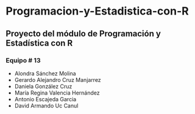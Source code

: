 # Programacion-y-Estadistica-con-R

## Proyecto del módulo de Programación y Estadística con R

### Equipo # 13

* Alondra	Sánchez Molina
* Gerardo Alejandro	Cruz Manjarrez
* Daniela	González Cruz
* María Regina	Valencia Hernández
* Antonio	Escajeda Garcia
* David Armando	Uc Canul
